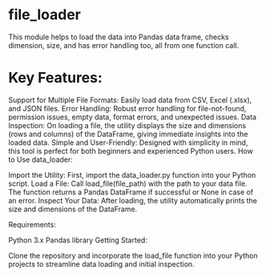 # file_loader
This module helps to load the data into Pandas data frame, checks dimension, size, and has error handling too, all from one function call. 


# Key Features:

Support for Multiple File Formats: Easily load data from CSV, Excel (.xlsx), and JSON files.
Error Handling: Robust error handling for file-not-found, permission issues, empty data, format errors, and unexpected issues.
Data Inspection: On loading a file, the utility displays the size and dimensions (rows and columns) of the DataFrame, giving immediate insights into the loaded data.
Simple and User-Friendly: Designed with simplicity in mind, this tool is perfect for both beginners and experienced Python users.
How to Use data_loader:

Import the Utility: First, import the data_loader.py function into your Python script.
Load a File: Call load_file(file_path) with the path to your data file. The function returns a Pandas DataFrame if successful or None in case of an error.
Inspect Your Data: After loading, the utility automatically prints the size and dimensions of the DataFrame.

Requirements:

Python 3.x
Pandas library
Getting Started:

Clone the repository and incorporate the load_file function into your Python projects to streamline data loading and initial inspection.
